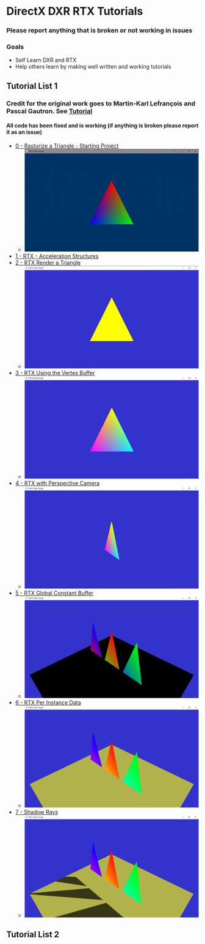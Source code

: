 # DirectX DXR RTX Tutorials

### Please report anything that is broken or not working in issues
### Goals
   * Self Learn DXR and RTX
   * Help others learn by making well written and working tutorials
## Tutorial List 1
### Credit for the original work goes to Martin-Karl Lefrançois and Pascal Gautron. See [Tutorial](https://developer.nvidia.com/rtx/raytracing/dxr/dx12-raytracing-tutorial-part-1)
#### All code has been fixed and is working (if anything is broken please report it as an issue)
* [0 - Rasturize a Triangle - Starting Project](https://github.com/cpyburn/DirectX-RTX-Tutorials/tree/main/0%20-%20Rasturize%20a%20Triangle%20-%20Starting%20Project)
    * ![](https://github.com/cpyburn/DirectX-RTX-Tutorials/blob/main/0%20-%20Rasturize%20a%20Triangle%20-%20Starting%20Project/1.PNG)
* [1 - RTX - Acceleration Structures](https://github.com/cpyburn/DirectX-RTX-Tutorials/tree/main/1%20-%20RTX%20-%20Acceleration%20Structures)
* [2 - RTX Render a Triangle](https://github.com/cpyburn/DirectX-RTX-Tutorials/tree/main/2%20-%20RTX%20Render%20a%20Triangle)
    * ![](https://github.com/cpyburn/DirectX-RTX-Tutorials/blob/main/2%20-%20RTX%20Render%20a%20Triangle/14.1.PNG)
* [3 - RTX Using the Vertex Buffer](https://github.com/cpyburn/DirectX-RTX-Tutorials/tree/main/3%20-%20RTX%20Using%20the%20Vertex%20Buffer)
    * ![](https://github.com/cpyburn/DirectX-RTX-Tutorials/blob/main/3%20-%20RTX%20Using%20the%20Vertex%20Buffer/17.1.PNG)
* [4 - RTX with Perspective Camera](https://github.com/cpyburn/DirectX-RTX-Tutorials/tree/main/4%20-%20RTX%20with%20Perspective%20Camera)
   * ![](https://github.com/cpyburn/DirectX-RTX-Tutorials/blob/main/4%20-%20RTX%20with%20Perspective%20Camera/18.9.PNG)
* [5 - RTX Global Constant Buffer](https://github.com/cpyburn/DirectX-RTX-Tutorials/tree/main/5%20-%20RTX%20Global%20Constant%20Buffer)
  * ![](https://github.com/cpyburn/DirectX-RTX-Tutorials/blob/main/5%20-%20RTX%20Global%20Constant%20Buffer/19.13.PNG)
* [6 - RTX Per Instance Data](https://github.com/cpyburn/DirectX-RTX-Tutorials/tree/main/6%20-%20RTX%20Per%20Instance%20Data)
  * ![](https://github.com/cpyburn/DirectX-RTX-Tutorials/blob/main/6%20-%20RTX%20Per%20Instance%20Data/20.9.PNG)
* [7 - Shadow Rays](https://github.com/cpyburn/DirectX-RTX-Tutorials/tree/main/7%20-%20RTX%20Shadows)
  * ![](https://github.com/cpyburn/DirectX-RTX-Tutorials/blob/main/7%20-%20RTX%20Shadows/21.6.PNG)
## Tutorial List 2
